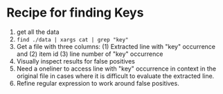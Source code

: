 # Recipe for finding Keys

1. get all the data
2. ```find ./data | xargs cat | grep "key"```
3. Get a file with three columns: (1) Extracted line with "key" occurrence and (2) item id (3) line number of "key" occurrence
4. Visually inspect results for false positives
5. Need a oneliner to access line with "key" occurrence in context in the original file in cases where it is difficult to evaluate the extracted line.
6. Refine regular expression to work around false positives.







